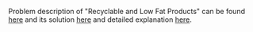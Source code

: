 Problem description of "Recyclable and Low Fat Products" can be found [here](https://leetcode.com/problems/invalid-tweets/description/?envType=study-plan-v2&id=top-sql-500) and its solution [here]() and detailed explanation [here](https://leetcode.com/problems/invalid-tweets/solutions/3542128/sql-solution/). 